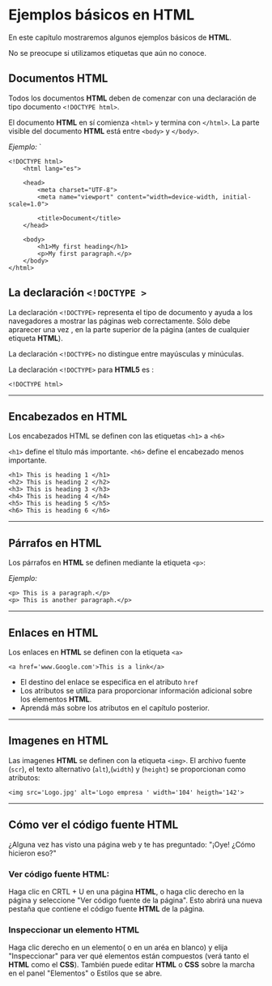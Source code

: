 # Ejemplos básicos en HTML 
En este capítulo mostraremos algunos ejemplos básicos de __HTML__.

No se preocupe si utilizamos etiquetas que aún no conoce.

## Documentos HTML
Todos los documentos __HTML__ deben de comenzar con una declaración de tipo documento `<!DOCTYPE html>`.

El documento __HTML__ en sí comienza `<html>` y termina con `</html>`. La parte visible del documento __HTML__ está entre `<body>` y `</body>`.

_Ejemplo:_
`
~~~
<!DOCTYPE html>
    <html lang="es">

    <head>
        <meta charset="UTF-8">
        <meta name="viewport" content="width=device-width, initial-scale=1.0">
        
        <title>Document</title>
    </head>
    
    <body>
        <h1>My first heading</h1>
        <p>My first paragraph.</p>
    </body>
</html>
~~~

## La declaración `<!DOCTYPE >`
La declaración `<!DOCTYPE>` representa el tipo de documento y ayuda a los navegadores a mostrar las páginas web correctamente. Sólo debe aprarecer una vez , en la parte superior de la página (antes de cualquier etiqueta __HTML__).

La declaración `<!DOCTYPE>` no distingue entre mayúsculas y minúculas.

La declaración `<!DOCTYPE>` para __HTML5__ es :
~~~
<!DOCTYPE html>
~~~

***
## Encabezados en HTML 
Los encabezados HTML se definen con las etiquetas `<h1>` a `<h6>`

`<h1>` define el título más importante. `<h6>` define el encabezado menos importante.

~~~
<h1> This is heading 1 </h1>
<h2> This is heading 2 </h2>
<h3> This is heading 3 </h3>
<h4> This is heading 4 </h4>
<h5> This is heading 5 </h5>
<h6> This is heading 6 </h6>
~~~

***
## Párrafos en HTML 
Los párrafos en __HTML__ se definen mediante la etiqueta `<p>`:

_Ejemplo:_
~~~
<p> This is a paragraph.</p>
<p> This is another paragraph.</p>
~~~

***
## Enlaces en HTML
Los enlaces en __HTML__ se definen con la etiqueta `<a>` 

~~~
<a href='www.Google.com'>This is a link</a>
~~~
-   El destino del enlace se especifica en el atributo `href`
-   Los atributos se utiliza para proporcionar información adicional sobre los elementos __HTML__.
-   Aprendá más sobre los atributos en el capítulo posterior.

***
## Imagenes en HTML
Las imagenes __HTML__ se definen con la etiqueta `<img>`. El archivo fuente (`scr`), el texto alternativo (`alt`),(`width`) y (`height`) se proporcionan como atributos:

~~~
<img src='Logo.jpg' alt='Logo empresa ' width='104' heigth='142'>
~~~

***
## Cómo ver el código fuente HTML
¿Alguna vez has visto una página web y te has preguntado: "¡Oye! ¿Cómo hicieron eso?"

### Ver código fuente HTML:
Haga clic en CRTL + U en una página __HTML__, o haga clic derecho en la página y seleccione "Ver código fuente de la página". Esto abrirá una nueva pestaña que contiene el código fuente __HTML__ de la página.

### Inspeccionar un elemento HTML 
Haga clic derecho en un elemento( o en un aréa en blanco) y elija "Inspeccionar" para ver qué elementos están compuestos (verá tanto el __HTML__ como el __CSS__). También puede editar __HTML__ o __CSS__ sobre la marcha en el panel "Elementos" o Estilos que se abre.   

